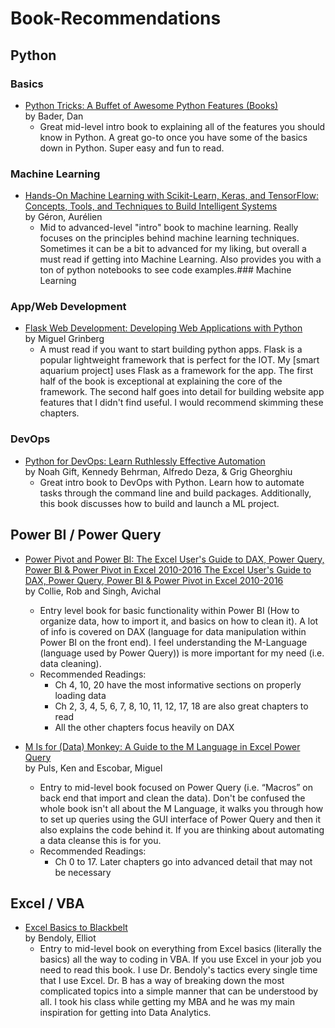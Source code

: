# Book-Recommendations
## Python
### Basics
- [Python Tricks: A Buffet of Awesome Python Features (Books)](https://www.amazon.com/gp/product/1775093301/ref=ppx_yo_dt_b_search_asin_title?ie=UTF8&psc=1)  
by Bader, Dan
    - Great mid-level intro book to explaining all of the features you should know in Python.  A great go-to once you have some of the basics down in Python.  Super easy and fun to read.

### Machine Learning
- [Hands-On Machine Learning with Scikit-Learn, Keras, and TensorFlow: Concepts, Tools, and Techniques to Build Intelligent Systems](https://www.amazon.com/gp/product/1492032646/ref=ppx_yo_dt_b_search_asin_title?ie=UTF8&psc=1)  
by Géron, Aurélien
    - Mid to advanced-level "intro" book to machine learning.  Really focuses on the principles behind machine learning techniques.  Sometimes it can be a bit to advanced for my liking, but overall a must read if getting into
    Machine Learning.  Also provides you with a ton of python notebooks to see code examples.### Machine Learning

### App/Web Development
- [Flask Web Development: Developing Web Applications with Python](https://www.amazon.com/Flask-Web-Development-Developing-Applications/dp/1491991739/ref=sr_1_3?dchild=1&keywords=flask+web+development&qid=1603852184&sr=8-3)  
by Miguel Grinberg
    - A must read if you want to start building python apps. Flask is a popular lightweight framework that is perfect for the IOT. My [smart aquarium project] uses Flask as a framework for the app. The first half of the book is exceptional at explaining the core of the framework.  The second half goes into detail for building website app features that I didn't find useful. I would recommend skimming these chapters.

### DevOps
- [Python for DevOps: Learn Ruthlessly Effective Automation](https://www.amazon.com/Python-DevOps-Ruthlessly-Effective-Automation/dp/149205769X/ref=sr_1_2?crid=36VACFDSC7MUC&dchild=1&keywords=python+for+devops&qid=1603851843&sprefix=python+for+devops%2Caps%2C192&sr=8-2)  
by Noah Gift, Kennedy Behrman, Alfredo Deza, & Grig Gheorghiu
    - Great intro book to DevOps with Python.  Learn how to automate tasks through the command line and build packages.  Additionally, this book discusses how to build and launch a ML project.
    
## Power BI / Power Query
- [Power Pivot and Power BI: The Excel User's Guide to DAX, Power Query, Power BI & Power Pivot in Excel 2010-2016 The Excel User's Guide to DAX, Power Query, Power BI & Power Pivot in Excel 2010-2016](https://www.amazon.com/gp/product/1615470395/ref=ppx_yo_dt_b_search_asin_title?ie=UTF8&psc=1)  
by Collie, Rob and Singh, Avichal
    - Entry level book for basic functionality within Power BI (How to organize data, how to import it, and basics on how to 
    clean it).  A lot of info is covered on DAX (language for data manipulation within Power BI on the front end).  I 
    feel understanding the M-Language (language used by Power Query)) is more important for my need (i.e. data cleaning).
    - Recommended Readings:
        - Ch 4, 10, 20 have the most informative sections on properly loading data
        - Ch 2, 3, 4, 5, 6, 7, 8, 10, 11, 12, 17, 18  are also great chapters to read
        - All the other chapters focus heavily on DAX

- [M Is for (Data) Monkey: A Guide to the M Language in Excel Power Query](https://www.amazon.com/Data-Monkey-Guide-Language-Excel/dp/1615470344/ref=sr_1_3?keywords=power+query&qid=1582564028&sr=8-3)  
by Puls, Ken and Escobar, Miguel
    - Entry to mid-level book focused on Power Query (i.e. “Macros” on back end that import and clean the data).
    Don't be confused the whole book isn't all about the M Language, it walks you through how to set up queries using 
    the GUI interface of Power Query and then it also explains the code behind it.  If you are thinking about 
    automating a data cleanse this is for you.
    - Recommended Readings:
        - Ch 0 to 17.  Later chapters go into advanced detail that may not be necessary

## Excel / VBA
- [Excel Basics to Blackbelt](https://www.amazon.com/Excel-Basics-Blackbelt-Elliot-Bendoly/dp/1107625521/ref=sr_1_1?keywords=excek+bendoly&qid=1582601196&s=books&sr=1-1-spell)  
by Bendoly, Elliot
    - Entry to mid-level book on everything from Excel basics (literally the basics) all the way to coding in VBA.  If
    you use Excel in your job you need to read this book.  I use Dr. Bendoly's tactics every single time that I use
    Excel.  Dr. B has a way of breaking down the most complicated topics into a simple manner that can be understood by all.
    I took his class while getting my MBA and he was my main inspiration for getting into Data Analytics.